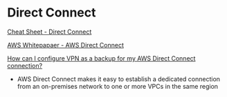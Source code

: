 # Direct Connect

[Cheat Sheet - Direct Connect](https://tutorialsdojo.com/aws-direct-connect)

[AWS Whitepapaer - AWS Direct Connect](https://docs.aws.amazon.com/whitepapers/latest/aws-vpc-connectivity-options/aws-direct-connect.html)

[How can I configure VPN as a backup for my AWS Direct Connect connection?](https://aws.amazon.com/premiumsupport/knowledge-center/configure-vpn-backup-dx)

- AWS Direct Connect makes it easy to establish a dedicated connection from an on-premises network to one or more VPCs in the same region
